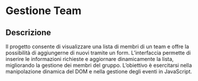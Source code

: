 # Gestione Team

## Descrizione

Il progetto consente di visualizzare una lista di membri di un team e offre la possibilità di aggiungerne di nuovi tramite un form. L’interfaccia permette di inserire le informazioni richieste e aggiornare dinamicamente la lista, migliorando la gestione dei membri del gruppo. L’obiettivo è esercitarsi nella manipolazione dinamica del DOM e nella gestione degli eventi in JavaScript.
